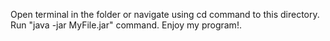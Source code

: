 Open terminal in the folder or navigate using cd command to this directory. 
Run "java -jar MyFile.jar" command. 
Enjoy my program!. 
